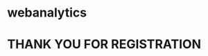 # webanalytics
<!DOCTYPE html>
<html>
<head>
<title>Page Title</title>
</head>
<body>

<h1>THANK YOU FOR REGISTRATION</h1>

</body>
</html>
